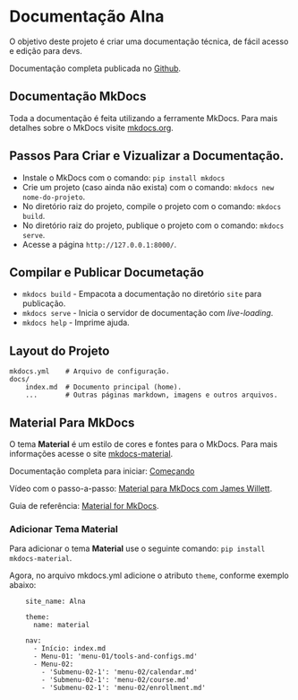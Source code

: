 # Documentação Alna

O objetivo deste projeto é criar uma documentação técnica, de fácil acesso e edição para devs.

Documentação completa publicada no [Github](https://fluchini.github.io/alna-docs/).

## Documentação MkDocs

Toda a documentação é feita utilizando a ferramente MkDocs. Para mais detalhes sobre o MkDocs visite [mkdocs.org](https://mkdocs.org).

## Passos Para Criar e Vizualizar a Documentação.

* Instale o MkDocs com o comando: `pip install mkdocs`
* Crie um projeto (caso ainda não exista) com o comando: `mkdocs new nome-do-projeto`.
* No diretório raiz do projeto, compile o projeto com o comando: `mkdocs build`.
* No diretório raiz do projeto, publique o projeto com o comando: `mkdocs serve`.
* Acesse a página `http://127.0.0.1:8000/`.

## Compilar e Publicar Documetação

* `mkdocs build` - Empacota a documentação no diretório `site` para publicação.
* `mkdocs serve` - Inicia o servidor de documentação com _live-loading_.
* `mkdocs help` - Imprime ajuda.

## Layout do Projeto

    mkdocs.yml    # Arquivo de configuração.
    docs/
        index.md  # Documento principal (home).
        ...       # Outras páginas markdown, imagens e outros arquivos.

## Material Para MkDocs

O tema **Material** é um estilo de cores e fontes para o MkDocs. Para mais informações acesse o site [mkdocs-material](https://squidfunk.github.io/mkdocs-material/).

Documentação completa para iniciar: [Começando](https://squidfunk.github.io/mkdocs-material/getting-started/)

Vídeo com o passo-a-passo: [Material para MkDocs com James Willett](https://www.youtube.com/watch?v=xlABhbnNrfI&ab_channel=JamesWillett).

Guia de referência: [Material for MkDocs](https://squidfunk.github.io/mkdocs-material/reference/).

### Adicionar Tema Material

Para adicionar o tema **Material** use o seguinte comando: `pip install mkdocs-material`.

Agora, no arquivo mkdocs.yml adicione o atributo `theme`, conforme exemplo abaixo:

```YML
    site_name: Alna
    
    theme:
      name: material
    
    nav:
      - Início: index.md
      - Menu-01: 'menu-01/tools-and-configs.md'
      - Menu-02:
        - 'Submenu-02-1': 'menu-02/calendar.md'
        - 'Submenu-02-1': 'menu-02/course.md'
        - 'Submenu-02-1': 'menu-02/enrollment.md'
```
